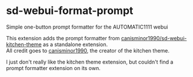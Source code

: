 # sd-webui-format-prompt
Simple one-button prompt formatter for the AUTOMATIC1111 webui

This extension adds the prompt formatter from [canisminor1990/sd-webui-kitchen-theme](https://github.com/canisminor1990/sd-webui-kitchen-theme) as a standalone extension.  
All credit goes to [canisminor1990](https://github.com/canisminor1990), the creator of the kitchen theme.

I just don't really like the kitchen theme extension, but couldn't find a prompt formatter extension on its own.
